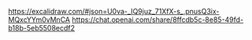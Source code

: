 https://excalidraw.com/#json=U0va-_IQ9juz_71XfX-s_,pnusQ3ix-MQxcYYm0vMnCA
https://chat.openai.com/share/8ffcdb5c-8e85-49fd-b18b-5eb5508ecdf2